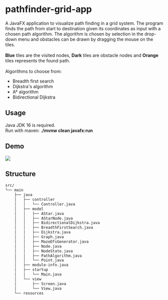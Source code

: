 # pathfinder-grid-app
A JavaFX application to visualize path finding in a grid system. The program finds the path from start to destination
given its coordinates as input with a chosen path algorithm. The algorithm is chosen by selection in the drop-down menu 
and obstacles can be drawn by dragging the mouse on the tiles. <br><br><b>Blue</b> tiles are the visited nodes, <b>Dark</b> tiles 
are obstacle nodes and <b>Orange</b> tiles represents the found path.<br><br>Algorithms to choose from:
<ul>
    <li>Breadth first search</li>
    <li>Dijkstra's algorithm</li>
    <li>A* algorithm</li>
    <li>Bidirectional Dijkstra</li>
</ul>

## Usage
Java JDK 16 is required.<br>
Run with maven: <b>./mvnw clean javafx:run</b>

## Demo
![](https://user-images.githubusercontent.com/46920882/210182090-58743fa3-ecd9-4d32-8ed0-fdca84dd860f.gif)

## Structure
```bash
src/
└── main
    ├── java
    │   ├── controller
    │   │   └── Controller.java
    │   ├── model
    │   │   ├── AStar.java
    │   │   ├── AStarNode.java
    │   │   ├── BidirectionalDijkstra.java
    │   │   ├── BreadthFirstSearch.java
    │   │   ├── Dijkstra.java
    │   │   ├── Graph.java
    │   │   ├── MazeDfsGenerator.java
    │   │   ├── Node.java
    │   │   ├── NodeState.java
    │   │   ├── PathAlgorithm.java
    │   │   └── Point.java
    │   ├── module-info.java
    │   ├── startup
    │   │   └── Main.java
    │   └── view
    │       ├── Screen.java
    │       └── View.java
    └── resources


```

